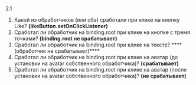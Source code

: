2.1
1. Какой из обработчиков (или оба) сработали при клике на кнопку Like? **(likeButton.setOnClickListener)**
2. Сработал ли обработчик на binding.root при клике на кнопке с тремя точками? **(binding.root не срабатывает)**
3. Сработал ли обработчик на binding.root при клике на тексте? **** (обработчик не срабатывает)****
4. Сработал ли обработчик на binding.root при клике на аватар (до установки на avatar собственного обработчика)? **(срабатывает)**
5. Сработал ли обработчик на binding.root при клике на аватар (после установки на avatar собственного обработчика)? **(не срабатывает)**

